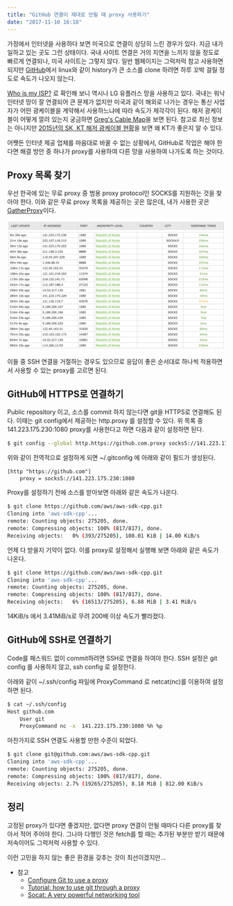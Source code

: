 ```yaml
---
title: "GitHub 연결이 제대로 안될 때 proxy 사용하기"
date: "2017-11-10 16:18"
---
```


가정에서 인터넷을 사용하다 보면 미국으로 연결이 상당히 느린 경우가 있다.
지금 내가 일하고 있는 곳도 그런 상태이다.
국내 사이트 연결은 거의 지연을 느끼지 않을 정도로 빠르게 연결되나, 미국 사이트는 그렇지 않다.
일반 웹페이지는 그럭저럭 참고 사용하면 되지만 [GitHub](https://github.com)에서 linux와 같이 history가 큰 소스를 clone 하려면 하루 꼬박 걸릴 정도로 속도가 나오지 않는다.

[Who is my ISP?](https://www.whoismyisp.org) 로 확인해 보니 역시나 LG 유플러스 망을 사용하고 있다.
국내는 워낙 인터넷 망이 잘 연결되어 큰 문제가 없지만 미국과 같이 해외로 나가는 경우는 통신 사업자가 어떤 광케이블을 계약해서 사용하느냐에 따라 속도가 제각각이 된다.
해저 광케이블이 어떻게 깔려 있는지 궁금하면 [Greg's Cable Map](http://www.cablemap.info)을 보면 된다. 참고로 최신 정보는 아니지만 [2015년의 SK, KT 해저 광케이블 현황](https://namu.wiki/w/KT%20인터넷)을 보면 왜 KT가 좋은지 알 수 있다.

어쨋든 인터넷 제공 업체를 마음대로 바꿀 수 없는 상황에서, GitHub로 작업은 해야 한다면 해결 방안 중 하나가 proxy를 사용하여 다른 망을 사용하여 나가도록 하는 것이다.

## Proxy 목록 찾기

우선 한국에 있는 무료 proxy 중 범용 proxy protocol인 SOCKS를 지원하는 것을 찾아야 한다. 이와 같은 무료 proxy 목록을 제공하는 곳은 많은데, 내가 사용한 곳은 [GatherProxy](http://www.gatherproxy.com/sockslist/country/?c=Republic%20of%20Korea)이다.

![socks proxy](/images/2017/11/socks-proxy.png)

이들 중 SSH 연결을 거절하는 경우도 있으므로 응답이 좋은 순서대로 하나씩 적용하면서 사용할 수 있는 proxy를 고르면 된다.

## GitHub에 HTTPS로 연결하기

Public repository 이고, 소스를 commit 하지 않는다면 git을 HTTPS로 연결해도 된다.
이때는 git config에서 제공하는 http.proxy 를 설정할 수 있다. 위 목록 중 141.223.175.230:1080 proxy를 사용한다고 하면 다음과 같이 설정하면 된다.

```sh
$ git config --global http.https://github.com.proxy socks5://141.223.175.230:1080
```

위와 같이 전역적으로 설정하게 되면 ~/.gitconfig 에 아래와 같이 필드가 생성된다.
```
[http "https://github.com"]
	proxy = socks5://141.223.175.230:1080
```

Proxy를 설정하기 전에 소스를 받아보면 아래와 같은 속도가 나온다.
```sh
$ git clone https://github.com/aws/aws-sdk-cpp.git
Cloning into 'aws-sdk-cpp'...
remote: Counting objects: 275205, done.
remote: Compressing objects: 100% (817/817), done.
Receiving objects:   0% (393/275205), 108.01 KiB | 14.00 KiB/s
```

언제 다 받을지 기약이 없다. 이를 proxy로 설정해서 실행해 보면 아래와 같은 속도가 나온다.
```sh
$ git clone https://github.com/aws/aws-sdk-cpp.git
Cloning into 'aws-sdk-cpp'...
remote: Counting objects: 275205, done.
remote: Compressing objects: 100% (817/817), done.
Receiving objects:   6% (16513/275205), 6.88 MiB | 3.41 MiB/s
```

14KiB/s 에서 3.41MiB/s로 무려 200배 이상 속도가 빨라졌다.


## GitHub에 SSH로 연결하기

Code를 패스워드 없이 commit하려면 SSH로 연결을 하여야 한다. SSH 설정은 git config 를 사용하지 않고, ssh config 로 설정한다.

아래와 같이 ~/.ssh/config 파일에 ProxyCommand 로 netcat(nc)를 이용하여 설정하면 된다.

```sh
$ cat ~/.ssh/config
Host github.com
    User git
    ProxyCommand nc -x  141.223.175.230:1080 %h %p
```

마찬가지로 SSH 연결도 사용할 만한 수준이 되었다.

```sh
$ git clone git@github.com:aws/aws-sdk-cpp.git
Cloning into 'aws-sdk-cpp'...
remote: Counting objects: 275205, done.
remote: Compressing objects: 100% (817/817), done.
Receiving objects: 2.7% (19265/275205), 8.18 MiB | 812.00 KiB/s
```

## 정리

고정된 proxy가 있다면 좋겠지만, 없다면 proxy 연결이 안될 때마다 다른 proxy를 찾아서 적어 주어야 한다. 그나마 다행인 것은 fetch를 할 때는 추가된 부분만 받기 때문에 저속이어도 그럭저럭 사용할 수 있다.

이런 고민을 하지 않는 좋은 환경을 갖추는 것이 최선이겠지만...

* 참고
  - [Configure Git to use a proxy](https://gist.github.com/evantoli/f8c23a37eb3558ab8765)
  - [Tutorial: how to use git through a proxy](http://cms-sw.github.io/tutorial-proxy.html)
  - [Socat: A very powerful networking tool](http://www.rubyguides.com/2012/07/socat-cheatsheet/)
